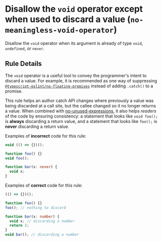 # Disallow the `void` operator except when used to discard a value (`no-meaningless-void-operator`)

Disallow the `void` operator when its argument is already of type `void`, `undefined`, or `never`.

## Rule Details

The `void` operator is a useful tool to convey the programmer's intent to discard a value. For example, it is recommended as one way of suppressing [`@typescript-eslint/no-floating-promises`](./no-floating-promises.md) instead of adding `.catch()` to a promise.

This rule helps an author catch API changes where previously a value was being discarded at a call site, but the callee changed so it no longer returns a value. When combined with [no-unused-expressions](https://eslint.org/docs/rules/no-unused-expressions), it also helps _readers_ of the code by ensuring consistency: a statement that looks like `void foo();` is **always** discarding a return value, and a statement that looks like `foo();` is **never** discarding a return value.

Examples of **incorrect** code for this rule:

```ts
void (() => {})();

function foo() {}
void foo();

function bar(x: never) {
  void x;
}
```

Examples of **correct** code for this rule:

```ts
(() => {})();

function foo() {}
foo(); // nothing to discard

function bar(x: number) {
  void x; // discarding a number
  return 2;
}
void bar(); // discarding a number
```
